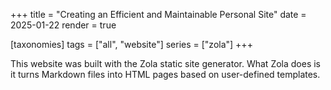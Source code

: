 +++
title = "Creating an Efficient and Maintainable Personal Site"
date = 2025-01-22
render = true

[taxonomies]
tags = ["all", "website"]
series = ["zola"]
+++

This website was built with the Zola static site generator. What Zola does is it turns Markdown files into HTML pages based on user-defined templates.
